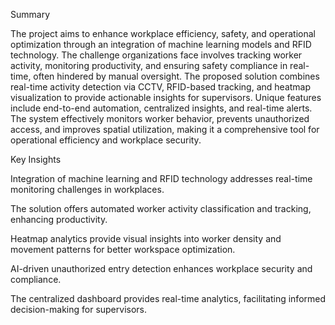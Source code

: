 Summary

The project aims to enhance workplace efficiency, safety, and operational optimization through an integration of machine learning models and RFID technology. The challenge organizations face involves tracking worker activity, monitoring productivity, and ensuring safety compliance in real-time, often hindered by manual oversight. The proposed solution combines real-time activity detection via CCTV, RFID-based tracking, and heatmap visualization to provide actionable insights for supervisors. Unique features include end-to-end automation, centralized insights, and real-time alerts. The system effectively monitors worker behavior, prevents unauthorized access, and improves spatial utilization, making it a comprehensive tool for operational efficiency and workplace security.


Key Insights

Integration of machine learning and RFID technology addresses real-time monitoring challenges in workplaces.

The solution offers automated worker activity classification and tracking, enhancing productivity.

Heatmap analytics provide visual insights into worker density and movement patterns for better workspace optimization.

AI-driven unauthorized entry detection enhances workplace security and compliance.

The centralized dashboard provides real-time analytics, facilitating informed decision-making for supervisors.

